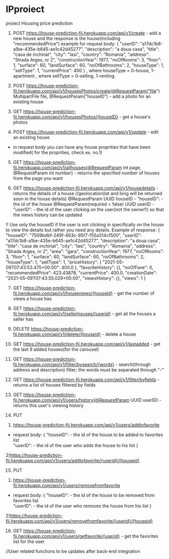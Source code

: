 # IPproiect
proiect Housing price prediction

1. POST https://house-prediction-fii.herokuapp.com/api/v1/create - add a new house and the response is the house(including "recommendedPrice")
example for request body:
{
        "userID": "a17dc1b8-a1be-435e-b645-ae1c42d45277",
        "description": "a doua casa",
        "title": "casa de inchiriat",
        "city": "Iasi",
        "country": "Romania",
        "address": "Strada Arges, nr 2",
        "constructionYear": 1977,
        "noOfRooms": 3,
        "floor": 1,
        "surface": 60,
        "landSurface": 60,
        "noOfBathrooms": 2,
        "houseType": 1,
        "sellType": 1,
        "currentPrice": 400
}
   , where houseType = 0-house, 1-apartment
   , where sellType = 0-selling, 1-renting.

2. POST https://house-prediction-fii.herokuapp.com/api/v1/housesPhotos/create(@RequestParam("file") MultipartFile file, @RequestParam("houseID") - add a photo for an existing house

3. GET https://house-prediction-fii.herokuapp.com/api/v1/housesPhotos/{houseID} - get a house's photos

4. POST https://house-prediction-fii.herokuapp.com/api/v1/update - edit an existing house
- in request body you can have any house proprities that have been modified( for the proprities, check ex. no.1)

5. GET https://house-prediction-fii.herokuapp.com/api/v1/allhouses(@RequestParam int page, @RequestParam int number) - returns the specified number of houses from the page you want

6. GET https://house-prediction-fii.herokuapp.com/api/v1/housedetails - returns the details of a house //geolocation(lat and long will be returned soon in the house details)
   @RequestParam UUID houseID - "houseID": - the id of the house
   @RequestParam(required = false) UUID userID - "userID": - the id of the user clicking on the user(not the owner!!) so that the views history can be updated

!! Use only the houseID if the user is not clicking in specifically on the house to view the details but rather you need any details. Example of response:
{
"houseID": "7509bdbf-249f-463c-95f7-f55a314cf500",
    "userID": "a17dc1b8-a1be-435e-b645-ae1c42d45277",
    "description": "a doua casa",
    "title": "casa de inchiriat",
    "city": "Iasi",
    "country": "Romania",
    "address": "Strada Arges, nr 2",
    "area": "gara",
    "constructionYear": 1977,
    "noOfRooms": 3,
    "floor": 1,
    "surface": 60,
    "landSurface": 60,
    "noOfBathrooms": 2,
    "houseType": 1,
    "sellType": 1,
    "priceHistory": {
        "2021-05-09T07:43:53.475+00:00": 400.0
    },
    "favoriteHistory": {},
    "noOfFave": 0,
    "recommendedPrice": 423.43878,
    "currentPrice": 400.0,
    "creationDate": "2021-05-09T07:43:55.029+00:00",
    "viewsHistory": {},
    "views": 1
}

7. GET https://house-prediction-fii.herokuapp.com/api/v1/houseviews/{houseId} - get the number of views a house has

8. GET https://house-prediction-fii.herokuapp.com/api/v1/sellerhouses/{userid} - get all the houses a seller has

9. DELETE https://house-prediction-fii.herokuapp.com/api/v1/delete/{houseid} - delete a house

10. GET https://house-prediction-fii.herokuapp.com/api/v1/lastadded - get the last 9 added houses(for the carousel)

11. GET https://house-prediction-fii.herokuapp.com/api/v1/filter/bysearch/{words} - search(through address and description) filter; the words must be separated through "-"

12. GET https://house-prediction-fii.herokuapp.com/api/v1/filter/byfields - returns a list of houses filtered by fields

13. GET https://house-prediction-fii.herokuapp.com/api/v1/users/history(@RequestParam UUID userID) - returns this user's viewing history

14. PUT

 1) https://house-prediction-fii.herokuapp.com/api/v1/users/addtofavorite
 - request body:
{ 
"houseID": - the id of the house to be added to favorites list  
"userID": - the id of the user who adds the house to his list
}

2)https://house-prediction-fii.herokuapp.com/api/v1/users/addtofavorite/{userid}/{houseid}

15. PUT
 1) https://house-prediction-fii.herokuapp.com/api/v1/users/removefromfavorite
 - request body:
{ 
"houseID": - the id of the house to be removed from favorites list  
"userID": - the id of the user who removes the house from his list
}

2)https://house-prediction-fii.herokuapp.com/api/v1/users/removefromfavorite/{userid}/{houseid}

16. GET https://house-prediction-fii.herokuapp.com/api/v1/users/getfavorite/{userid} - get the favorites list for the user

//User related functions to be updates after back-end integration

